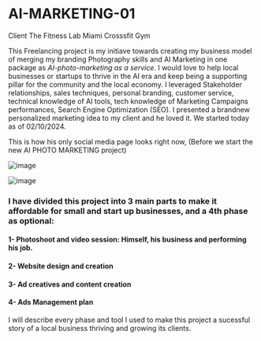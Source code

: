 # AI-MARKETING-01
Client The Fitness Lab Miami Crosssfit Gym 

This Freelancing project is my initiave towards creating my business model of merging my branding Photography skills and AI Marketing in one package as *AI-photo-marketing as a service*. 
I would love to help local businesses or startups to thrive in the AI era and keep being a supporting pillar for the community and the local economy. I leveraged Stakeholder relationships, sales techniques, personal branding, customer service, technical knowledge of AI tools, tech knowledge of Marketing Campaigns performances, Search Engine Optimization (SEO).
I presented a brandnew personalized marketing idea to my client and he loved it. We started today as of 02/10/2024. 

This is how his only social media page looks right now, (Before we start the new AI PHOTO MARKETING project)

![image](https://github.com/kalejcamto/AI-MARKETING-01/assets/101201140/a521c9f4-bfb4-48fe-8b42-20a2b18a2e4f)

![image](https://github.com/kalejcamto/AI-MARKETING-01/assets/101201140/489bc8dd-b3ba-441b-b442-58233892816b)

### I have divided this project into 3 main parts to make it affordable for small and start up businesses, and a 4th phase as optional: 

#### 1- Photoshoot and video session: Himself, his business and performing his job.
#### 2- Website design and creation
#### 3- Ad creatives and content creation 
#### 4- Ads Management plan

I will describe every phase and tool I used to make this project a sucessful story of a local business thriving and growing its clients.
